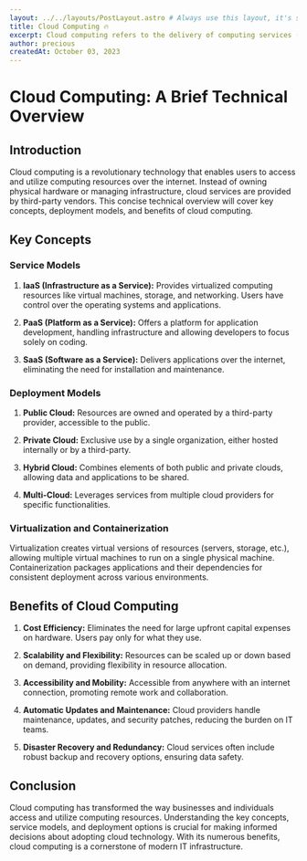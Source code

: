 ```yaml
---
layout: ../../layouts/PostLayout.astro # Always use this layout, it's so the post gets properly styled
title: Cloud Computing 🔥
excerpt: Cloud computing refers to the delivery of computing services (including servers, storage, databases, networking, software, analytics, and more) over the internet to offer faster innovation, flexible resources, and economies of scale...
author: precious
createdAt: October 03, 2023
---
```


# Cloud Computing: A Brief Technical Overview

## Introduction

Cloud computing is a revolutionary technology that enables users to access and utilize computing resources over the internet. Instead of owning physical hardware or managing infrastructure, cloud services are provided by third-party vendors. This concise technical overview will cover key concepts, deployment models, and benefits of cloud computing.

## Key Concepts

### Service Models

1. **IaaS (Infrastructure as a Service):** Provides virtualized computing resources like virtual machines, storage, and networking. Users have control over the operating systems and applications.

2. **PaaS (Platform as a Service):** Offers a platform for application development, handling infrastructure and allowing developers to focus solely on coding.

3. **SaaS (Software as a Service):** Delivers applications over the internet, eliminating the need for installation and maintenance.

### Deployment Models

1. **Public Cloud:** Resources are owned and operated by a third-party provider, accessible to the public.

2. **Private Cloud:** Exclusive use by a single organization, either hosted internally or by a third-party.

3. **Hybrid Cloud:** Combines elements of both public and private clouds, allowing data and applications to be shared.

4. **Multi-Cloud:** Leverages services from multiple cloud providers for specific functionalities.

### Virtualization and Containerization

Virtualization creates virtual versions of resources (servers, storage, etc.), allowing multiple virtual machines to run on a single physical machine. Containerization packages applications and their dependencies for consistent deployment across various environments.

## Benefits of Cloud Computing

1. **Cost Efficiency:** Eliminates the need for large upfront capital expenses on hardware. Users pay only for what they use.

2. **Scalability and Flexibility:** Resources can be scaled up or down based on demand, providing flexibility in resource allocation.

3. **Accessibility and Mobility:** Accessible from anywhere with an internet connection, promoting remote work and collaboration.

4. **Automatic Updates and Maintenance:** Cloud providers handle maintenance, updates, and security patches, reducing the burden on IT teams.

5. **Disaster Recovery and Redundancy:** Cloud services often include robust backup and recovery options, ensuring data safety.

## Conclusion

Cloud computing has transformed the way businesses and individuals access and utilize computing resources. Understanding the key concepts, service models, and deployment options is crucial for making informed decisions about adopting cloud technology. With its numerous benefits, cloud computing is a cornerstone of modern IT infrastructure.

